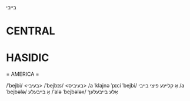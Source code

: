 בייבי

CENTRAL
========

HASIDIC
=======
= AMERICA = 

/ˈbejbi/ <בעיבי>
/ˈbejbɪs/ <בעיביס>
/a ˈklajnə ˈpɪci ˈbejbi/ אַ קליינע פּיצי בייבי
/a ˈbejbələ/ אַ בייבעלע
/ˈalə ˈbejbələx/ אַלע בייבעלעך